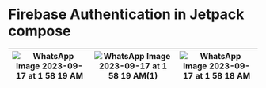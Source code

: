 # Firebase Authentication in Jetpack compose

| ![WhatsApp Image 2023-09-17 at 1 58 19 AM](https://github.com/YadavYashvant/Compose-FirebaseAuth/assets/113130559/9b980dbd-7aa9-494a-9a6d-f38fcbb9959e) | ![WhatsApp Image 2023-09-17 at 1 58 19 AM(1)](https://github.com/YadavYashvant/Compose-FirebaseAuth/assets/113130559/5062ce3e-b319-4e80-9046-59af783d9101) | ![WhatsApp Image 2023-09-17 at 1 58 18 AM](https://github.com/YadavYashvant/Compose-FirebaseAuth/assets/113130559/e2a0665e-f523-4412-9888-692c056e69d8) |
|-------------------------------------------------------|-------------------------------------------------------|-------------------------------------------------------|



